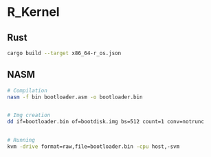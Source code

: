 # R_Kernel


## Rust

```bash
cargo build --target x86_64-r_os.json

```


## NASM

```bash
# Compilation
nasm -f bin bootloader.asm -o bootloader.bin


# Img creation
dd if=bootloader.bin of=bootdisk.img bs=512 count=1 conv=notrunc


# Running
kvm -drive format=raw,file=bootloader.bin -cpu host,-svm

```
